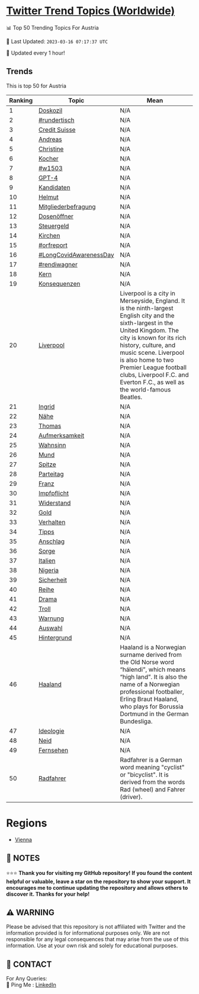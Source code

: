 [Twitter Trend Topics (Worldwide)](https://github.com/ErcinDedeoglu/Twitter-Trend-Topics)
==========


📊 Top 50 Trending Topics For Austria

📆 Last Updated: `2023-03-16 07:17:37 UTC`

🔧 Updated every 1 hour!


## Trends

This is top 50 for Austria

| Ranking | Topic | Mean |
| ------- | ------------ | ------------ |
| 1 | [Doskozil](http://twitter.com/search?q=Doskozil) | N/A |
| 2 | [#rundertisch](http://twitter.com/search?q=%23rundertisch) | N/A |
| 3 | [Credit Suisse](http://twitter.com/search?q=Credit+Suisse) | N/A |
| 4 | [Andreas](http://twitter.com/search?q=Andreas) | N/A |
| 5 | [Christine](http://twitter.com/search?q=Christine) | N/A |
| 6 | [Kocher](http://twitter.com/search?q=Kocher) | N/A |
| 7 | [#w1503](http://twitter.com/search?q=%23w1503) | N/A |
| 8 | [GPT-4](http://twitter.com/search?q=GPT-4) | N/A |
| 9 | [Kandidaten](http://twitter.com/search?q=Kandidaten) | N/A |
| 10 | [Helmut](http://twitter.com/search?q=Helmut) | N/A |
| 11 | [Mitgliederbefragung](http://twitter.com/search?q=Mitgliederbefragung) | N/A |
| 12 | [Dosenöffner](http://twitter.com/search?q=Dosen%c3%b6ffner) | N/A |
| 13 | [Steuergeld](http://twitter.com/search?q=Steuergeld) | N/A |
| 14 | [Kirchen](http://twitter.com/search?q=Kirchen) | N/A |
| 15 | [#orfreport](http://twitter.com/search?q=%23orfreport) | N/A |
| 16 | [#LongCovidAwarenessDay](http://twitter.com/search?q=%23LongCovidAwarenessDay) | N/A |
| 17 | [#rendiwagner](http://twitter.com/search?q=%23rendiwagner) | N/A |
| 18 | [Kern](http://twitter.com/search?q=Kern) | N/A |
| 19 | [Konsequenzen](http://twitter.com/search?q=Konsequenzen) | N/A |
| 20 | [Liverpool](http://twitter.com/search?q=Liverpool) | Liverpool is a city in Merseyside, England. It is the ninth-largest English city and the sixth-largest in the United Kingdom. The city is known for its rich history, culture, and music scene. Liverpool is also home to two Premier League football clubs, Liverpool F.C. and Everton F.C., as well as the world-famous Beatles. |
| 21 | [Ingrid](http://twitter.com/search?q=Ingrid) | N/A |
| 22 | [Nähe](http://twitter.com/search?q=N%c3%a4he) | N/A |
| 23 | [Thomas](http://twitter.com/search?q=Thomas) | N/A |
| 24 | [Aufmerksamkeit](http://twitter.com/search?q=Aufmerksamkeit) | N/A |
| 25 | [Wahnsinn](http://twitter.com/search?q=Wahnsinn) | N/A |
| 26 | [Mund](http://twitter.com/search?q=Mund) | N/A |
| 27 | [Spitze](http://twitter.com/search?q=Spitze) | N/A |
| 28 | [Parteitag](http://twitter.com/search?q=Parteitag) | N/A |
| 29 | [Franz](http://twitter.com/search?q=Franz) | N/A |
| 30 | [Impfpflicht](http://twitter.com/search?q=Impfpflicht) | N/A |
| 31 | [Widerstand](http://twitter.com/search?q=Widerstand) | N/A |
| 32 | [Gold](http://twitter.com/search?q=Gold) | N/A |
| 33 | [Verhalten](http://twitter.com/search?q=Verhalten) | N/A |
| 34 | [Tipps](http://twitter.com/search?q=Tipps) | N/A |
| 35 | [Anschlag](http://twitter.com/search?q=Anschlag) | N/A |
| 36 | [Sorge](http://twitter.com/search?q=Sorge) | N/A |
| 37 | [Italien](http://twitter.com/search?q=Italien) | N/A |
| 38 | [Nigeria](http://twitter.com/search?q=Nigeria) | N/A |
| 39 | [Sicherheit](http://twitter.com/search?q=Sicherheit) | N/A |
| 40 | [Reihe](http://twitter.com/search?q=Reihe) | N/A |
| 41 | [Drama](http://twitter.com/search?q=Drama) | N/A |
| 42 | [Troll](http://twitter.com/search?q=Troll) | N/A |
| 43 | [Warnung](http://twitter.com/search?q=Warnung) | N/A |
| 44 | [Auswahl](http://twitter.com/search?q=Auswahl) | N/A |
| 45 | [Hintergrund](http://twitter.com/search?q=Hintergrund) | N/A |
| 46 | [Haaland](http://twitter.com/search?q=Haaland) | Haaland is a Norwegian surname derived from the Old Norse word “hálendi”, which means “high land”. It is also the name of a Norwegian professional footballer, Erling Braut Haaland, who plays for Borussia Dortmund in the German Bundesliga. |
| 47 | [Ideologie](http://twitter.com/search?q=Ideologie) | N/A |
| 48 | [Neid](http://twitter.com/search?q=Neid) | N/A |
| 49 | [Fernsehen](http://twitter.com/search?q=Fernsehen) | N/A |
| 50 | [Radfahrer](http://twitter.com/search?q=Radfahrer) | Radfahrer is a German word meaning "cyclist" or "bicyclist". It is derived from the words Rad (wheel) and Fahrer (driver). |



# Regions

* [Vienna](</Austria/Vienna.md>)



## 📝 NOTES

⭐⭐⭐ **Thank you for visiting my GitHub repository! If you found the content helpful or valuable, leave a star on the repository to show your support. It encourages me to continue updating the repository and allows others to discover it. Thanks for your help!**


## ⚠️ WARNING

Please be advised that this repository is not affiliated with Twitter and the information provided is for informational purposes only. We are not responsible for any legal consequences that may arise from the use of this information. Use at your own risk and solely for educational purposes.


## 📨 CONTACT

 For Any Queries:  
            🏓 Ping Me : [LinkedIn](https://www.linkedin.com/in/ercindedeoglu/)
